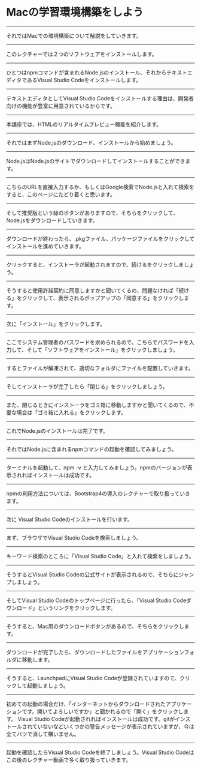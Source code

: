 # Macの学習環境構築をしよう

---
それではMacでの環境構築について解説をしていきます。

---
このレクチャーでは２つのソフトウェアをインストールします。

---
ひとつはnpmコマンドが含まれるNode.jsのインストール、それからテキストエディタであるVisual Studio Codeをインストールします。

---
テキストエディタとしてVisual Studio Codeをインストールする理由は、開発者向けの機能が豊富に用意されているからです。

---
本講座では、HTMLのリアルタイムブレビュー機能を紹介します。

---
それではまずNode.jsのダウンロード、インストールから始めましょう。

---
Node.jsはNode.jsのサイトでダウンロードしてインストールすることができます。

---
こちらのURLを直接入力するか、もしくはGoogle検索でNode.jsと入れて検索をすると、このページにたどり着くと思います。

---
そして推奨版という緑のボタンがありますので、そちらをクリックして、Node.jsをダウンロードしていきます。

---
ダウンロードが終わったら、.pkgファイル、パッケージファイルをクリックしてインストールを進めていきます。

---
クリックすると、インストーラが起動されますので、続けるをクリックしましょう。

---
そうすると使用許諾契約に同意しますかと聞いてくるの、問題なければ「続ける」をクリックして、表示されるポップアップの「同意する」をクリックします。

---
次に「インストール」をクリックします。

---
ここでシステム管理者のパスワードを求められるので、こちらでパスワードを入力して、そして「ソフトウェアをインストール」をクリックしましょう。

---
するとファイルが解凍されて、適切なフォルダにファイルを配置していきます。

---
そしてインストーラが完了したら「閉じる」をクリックしましょう。

---
また、閉じるときにインストーラをゴミ箱に移動しますかと聞いてくるので、不要な場合は「ゴミ箱に入れる」をクリックします。

---
これでNode.jsのインストールは完了です。

---
それではNode.jsに含まれるnpmコマンドの起動を確認してみましょう。

---
ターミナルを起動して、npm -v と入力してみましょう。npmのバージョンが表示されればインストールは成功です。

---
npmの利用方法については、Bootstrap4の導入のレクチャーで取り扱っていきます。

---
次に Visual Studio Codeのインストールを行います。

---
まず、ブラウザでVisual Studio Codeを検索しましょう。

---
キーワード検索のところに「Visual Studio Code」と入れて検索をしましょう。

---
そうするとVisual Studio Codeの公式サイトが表示されるので、そちらにジャンプしましょう。

---
そしてVisual Studio Codeのトップページに行ったら、「Visual Studio Codeダウンロード」というリンクをクリックします。

---
そうすると、Mac用のダウンロードボタンがあるので、そちらをクリックします。

---
ダウンロードが完了したら、ダウンロードしたファイルをアプリケーションフォルダに移動します。

---
そうすると、LaunchpadにVisual Studio Codeが登録されていますので、クリックして起動しましょう。

---
初めての起動の場合だけ、「インターネットからダウンロードされたアプリケーションです。開いてよろしいですか」と聞かれるので「開く」をクリックします。
Visual Studio Codeが起動されればインストールは成功です。gitがインストールされていないなどいくつかの警告メッセージが表示されていますが、今は全てバツで消して構いません。

---
起動を確認したらVisual Studio Codeを終了しましょう。Visual Studio Codeはこの後のレクチャー動画で多く取り扱っていきます。
